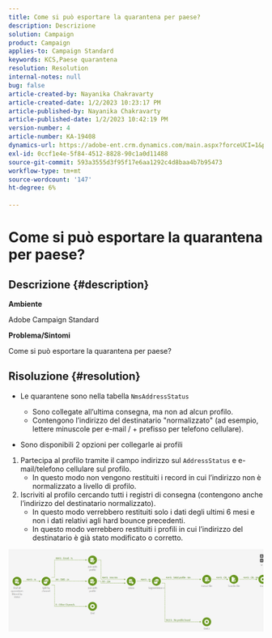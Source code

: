 ```yaml
---
title: Come si può esportare la quarantena per paese?
description: Descrizione
solution: Campaign
product: Campaign
applies-to: Campaign Standard
keywords: KCS,Paese quarantena
resolution: Resolution
internal-notes: null
bug: false
article-created-by: Nayanika Chakravarty
article-created-date: 1/2/2023 10:23:17 PM
article-published-by: Nayanika Chakravarty
article-published-date: 1/2/2023 10:42:19 PM
version-number: 4
article-number: KA-19408
dynamics-url: https://adobe-ent.crm.dynamics.com/main.aspx?forceUCI=1&pagetype=entityrecord&etn=knowledgearticle&id=94c3250c-ec8a-ed11-81ac-6045bd006c82
exl-id: 0ccf1e4e-5f84-4512-8828-90c1a0d11488
source-git-commit: 593a3555d3f95f17e6aa1292c4d8baa4b7b95473
workflow-type: tm+mt
source-wordcount: '147'
ht-degree: 6%

---
```


# Come si può esportare la quarantena per paese?

## Descrizione {#description}


<b>Ambiente</b>

Adobe Campaign Standard

<b>Problema/Sintomi</b>

Come si può esportare la quarantena per paese?


## Risoluzione {#resolution}


- Le quarantene sono nella tabella `NmsAddressStatus`
   - Sono collegate all’ultima consegna, ma non ad alcun profilo.
   - Contengono l’indirizzo del destinatario &quot;normalizzato&quot; (ad esempio, lettere minuscole per e-mail / + prefisso per telefono cellulare).


- Sono disponibili 2 opzioni per collegarle ai profili


1. Partecipa al profilo tramite il campo indirizzo sul `AddressStatus` e e-mail/telefono cellulare sul profilo.
   - In questo modo non vengono restituiti i record in cui l’indirizzo non è normalizzato a livello di profilo.
2. Iscriviti al profilo cercando tutti i registri di consegna (contengono anche l’indirizzo del destinatario normalizzato).
   - In questo modo verrebbero restituiti solo i dati degli ultimi 6 mesi e non i dati relativi agli hard bounce precedenti.
   - In questo modo verrebbero restituiti i profili in cui l’indirizzo del destinatario è già stato modificato o corretto.


![](assets/9aa27d94-2bce-ec11-a7b5-0022480a8e40.png)
